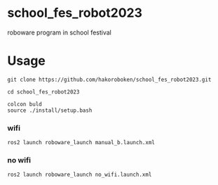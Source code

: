 # school_fes_robot2023
roboware program in school festival

# Usage
```
git clone https://github.com/hakoroboken/school_fes_robot2023.git
```
```
cd school_fes_robot2023
```
```
colcon buld
source ./install/setup.bash
```
### wifi
```
ros2 launch roboware_launch manual_b.launch.xml
```
### no wifi
```
ros2 launch roboware_launch no_wifi.launch.xml
```
